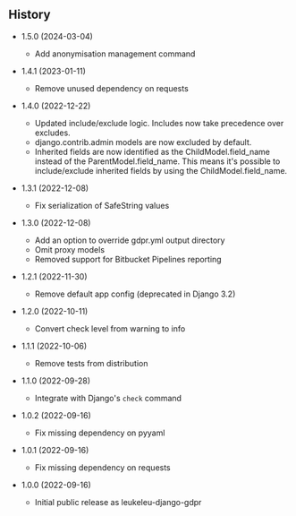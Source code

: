 History
-------

* 1.5.0 (2024-03-04)

  * Add anonymisation management command

* 1.4.1 (2023-01-11)

  * Remove unused dependency on requests

* 1.4.0 (2022-12-22)

  * Updated include/exclude logic. Includes now take precedence over excludes.
  * django.contrib.admin models are now excluded by default.
  * Inherited fields are now identified as the ChildModel.field_name instead of the ParentModel.field_name.
    This means it's possible to include/exclude inherited fields by using the ChildModel.field_name.

* 1.3.1 (2022-12-08)
  
  * Fix serialization of SafeString values

* 1.3.0 (2022-12-08)

  * Add an option to override gdpr.yml output directory
  * Omit proxy models
  * Removed support for Bitbucket Pipelines reporting

* 1.2.1 (2022-11-30)

  * Remove default app config (deprecated in Django 3.2)

* 1.2.0 (2022-10-11)

  * Convert check level from warning to info

* 1.1.1 (2022-10-06)

  * Remove tests from distribution

* 1.1.0 (2022-09-28)

  * Integrate with Django's `check` command

* 1.0.2 (2022-09-16)

  * Fix missing dependency on pyyaml

* 1.0.1 (2022-09-16)

  * Fix missing dependency on requests

* 1.0.0 (2022-09-16)

  * Initial public release as leukeleu-django-gdpr
